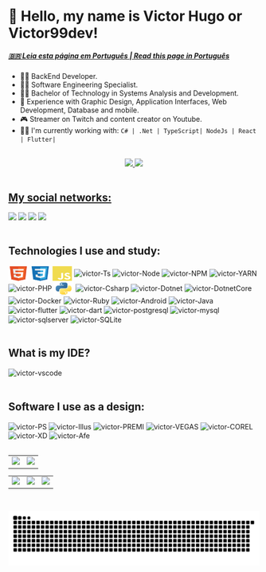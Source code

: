 # 👋 Hello, my name is Victor Hugo or Victor99dev!
##### [ 🇧🇷 Leia esta página em Português | Read this page in Português](./README-pt.md)

- 👩‍💻 BackEnd Developer.
- 👨‍🎓 Software Engineering Specialist.
- 👨‍🎓 Bachelor of Technology in Systems Analysis and Development.
- 🎨 Experience with Graphic Design, Application Interfaces, Web Development, Database and mobile.
- 🎮 Streamer on Twitch and content creator on Youtube.
- 👷‍♂️ I'm currently working with: ```C# | .Net | TypeScript| NodeJs | React | Flutter|```

<div align="center"><br>
  <a href="https://github.com/torugo99">
  <img height="180em" src="https://github-readme-stats.vercel.app/api?username=torugo99&show_icons=true&theme=dark&include_all_commits=true&count_private=true"/>
  <img height="180em" src="https://github-readme-stats.vercel.app/api/top-langs/?username=torugo99&layout=compact&langs_count=7&theme=dark"/>
</div>
  
<div style="display: inline_block"><br> 
  <h2> My social networks: </h2>
    <a href="https://www.youtube.com/channel/UCJuB0ldfxyBcMKgQ5qlYipA" target="_blank"><img src="https://img.shields.io/badge/YouTube-FF0000?style=for-the-badge&logo=youtube&logoColor=white" target="_blank"></a>
    <a href="https://www.instagram.com/victor.hug99/" target="_blank"><img src="https://img.shields.io/badge/-Instagram-%23E4405F?style=for-the-badge&logo=instagram&logoColor=white" target="_blank"></a>
    <a href="https://www.twitch.tv/vitorcalltv" target="_blank"><img src="https://img.shields.io/badge/Twitch-9146FF?style=for-the-badge&logo=twitch&logoColor=white" target="_blank"></a>
    <a href="https://www.linkedin.com/in/victor-hugo99/" target="_blank"><img src="https://img.shields.io/badge/-LinkedIn-%230077B5?style=for-the-badge&logo=linkedin&logoColor=white" target="_blank"></a> 
</div>
  
<div style="display: inline_block"><br>
  <h2> Technologies I use and study: </h2>
    <img align="center" alt="victor-HTML" height="30" width="40" src="https://raw.githubusercontent.com/devicons/devicon/master/icons/html5/html5-original.svg">
    <img align="center" alt="victor-CSS" height="30" width="40" src="https://raw.githubusercontent.com/devicons/devicon/master/icons/css3/css3-original.svg">
    <img align="center" alt="victor-Js" height="30" width="40" src="https://raw.githubusercontent.com/devicons/devicon/master/icons/javascript/javascript-plain.svg">
    <img align="center" alt="victor-Ts" height="30" width="40" src="https://cdn.jsdelivr.net/gh/devicons/devicon/icons/typescript/typescript-original.svg">
    <img align="center" alt="victor-Node" height="30" width="40" src="https://cdn.jsdelivr.net/gh/devicons/devicon/icons/nodejs/nodejs-original.svg">
    <img align="center" alt="victor-NPM" height="30" width="40" src="https://cdn.jsdelivr.net/gh/devicons/devicon/icons/npm/npm-original-wordmark.svg">
    <img align="center" alt="victor-YARN" height="30" width="40" src="https://cdn.jsdelivr.net/gh/devicons/devicon/icons/yarn/yarn-original.svg">
    <img align="center" alt="victor-PHP" height="30" width="40" src="https://cdn.jsdelivr.net/gh/devicons/devicon/icons/php/php-plain.svg">  
    <img align="center" alt="victor-Python" height="30" width="40" src="https://raw.githubusercontent.com/devicons/devicon/master/icons/python/python-original.svg">
    <img align="center" alt="victor-Csharp" height="30" width="40" src="https://cdn.jsdelivr.net/gh/devicons/devicon/icons/csharp/csharp-original.svg"">
    <img align="center" alt="victor-Dotnet" height="30" width="40" src="https://cdn.jsdelivr.net/gh/devicons/devicon/icons/dot-net/dot-net-original-wordmark.svg">
    <img align="center" alt="victor-DotnetCore" height="30" width="40" src="https://cdn.jsdelivr.net/gh/devicons/devicon/icons/dotnetcore/dotnetcore-original.svg">
    <img align="center" alt="victor-Docker" height="30" width="40" src="https://cdn.jsdelivr.net/gh/devicons/devicon/icons/docker/docker-original.svg">
    <img align="center" alt="victor-Ruby" height="30" width="40" src="https://cdn.jsdelivr.net/gh/devicons/devicon/icons/ruby/ruby-plain.svg">
    <img align="center" alt="victor-Android" height="30" width="40" src="https://cdn.jsdelivr.net/gh/devicons/devicon/icons/android/android-plain.svg">
    <img align="center" alt="victor-Java" height="30" width="40" src="https://cdn.jsdelivr.net/gh/devicons/devicon/icons/java/java-original.svg">
    <img align="center" alt="victor-flutter" height="30" width="40" src="https://cdn.jsdelivr.net/gh/devicons/devicon/icons/flutter/flutter-original.svg">
    <img align="center" alt="victor-dart" height="30" width="40" src="https://cdn.jsdelivr.net/gh/devicons/devicon/icons/dart/dart-original.svg">
    <img align="center" alt="victor-postgresql" height="30" width="40" src="https://cdn.jsdelivr.net/gh/devicons/devicon/icons/postgresql/postgresql-plain.svg">
    <img align="center" alt="victor-mysql" height="30" width="40" src="https://cdn.jsdelivr.net/gh/devicons/devicon/icons/mysql/mysql-original-wordmark.svg">
    <img align="center" alt="victor-sqlserver" height="30" width="40" src="https://cdn.jsdelivr.net/gh/devicons/devicon/icons/microsoftsqlserver/microsoftsqlserver-plain-wordmark.svg">
    <img align="center" alt="victor-SQLite" height="30" width="40" src="https://cdn.jsdelivr.net/gh/devicons/devicon/icons/sqlite/sqlite-original.svg">
</div>

<div style="display: inline_block"><br>
  <h2> What is my IDE? </h2>
    <img align="center" alt="victor-vscode" height="30" width="40" src="https://cdn.jsdelivr.net/gh/devicons/devicon/icons/vscode/vscode-original.svg">
</div>

<div style="display: inline_block"><br>
   <h2> Software I use as a design: </h2>
    <img align="center" alt="victor-PS" height="30" width="40" src="https://cdn.jsdelivr.net/gh/devicons/devicon/icons/photoshop/photoshop-plain.svg">
    <img align="center" alt="victor-Illus" height="30" width="40" src="https://cdn.jsdelivr.net/gh/devicons/devicon/icons/illustrator/illustrator-plain.svg">
    <img align="center" alt="victor-PREMI" height="30" width="40" src="https://cdn.jsdelivr.net/gh/devicons/devicon/icons/premierepro/premierepro-plain.svg">
    <img align="center" alt="victor-VEGAS" height="30" width="30" src="https://upload.wikimedia.org/wikipedia/commons/3/39/Vegas_Pro_15.0.png">
    <img align="center" alt="victor-COREL" height="30" width="40" src="https://www.coreldraw.com/static/cdgs/product_content/cdgs/2019/boxshot-coreldraw-upgrade-program-2019.png">
    <img align="center" alt="victor-XD" height="30" width="40" src="https://cdn.jsdelivr.net/gh/devicons/devicon/icons/xd/xd-plain.svg">
    <img align="center" alt="victor-Afe" height="30" width="40" src="https://cdn.jsdelivr.net/gh/devicons/devicon/icons/aftereffects/aftereffects-original.svg">
</div>

<div align="center"><br>
  <table>
    <tr><td><img height="154em" src="https://github-profile-summary-cards.vercel.app/api/cards/profile-details?username=torugo99&theme=dark"/></td><td>
    <img height="154em" src="https://github-profile-summary-cards.vercel.app/api/cards/productive-time?username=torugo99&theme=dark"/></td></tr>
  </table>
  <table>
    <tr><td><img height="154em" src="https://github-profile-summary-cards.vercel.app/api/cards/most-commit-language?username=torugo99&theme=dark"/></td><td>
    <img height="154em" src="https://github-profile-summary-cards.vercel.app/api/cards/repos-per-language?username=torugo99&theme=dark"/></td><td>
    <img height="154em" src="https://github-profile-summary-cards.vercel.app/api/cards/stats?username=torugo99&theme=dark"/></td></tr>
  </table>
</div>

<div align="center"><br>

  ![Snake animation](https://github.com/torugo99/torugo99/blob/output/github-contribution-grid-snake.svg)

</div>

